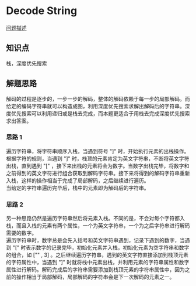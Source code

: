 # Decode String

[问题描述](https://leetcode.com/problems/decode-string/)

## 知识点

栈，深度优先搜索

## 解题思路

解码的过程是逐步的，一步一步的解码，整体的解码依赖于每一步的局部解码。而给定的编码字符串就可以构造成图，利用深度优先搜索求解出解码后的字符串。深度优先搜索可以利用递归或是栈去完成，而本题更适合于用栈去完成深度优先搜索求出答案。

### 思路 1

遍历字符串，将字符串顺序入栈，当遇到符号 "]" 时，开始执行元素的出栈操作。根据字符的规则，当遇到 "]" 时，栈顶的元素肯定为英文字符串，不断将英文字符出栈，直到遇到 "[" ，接下来出栈的元素将会为数字。当数字出栈完毕，将数字和之前得到的英文字符进行组合获取到解码字符串。接下来将得到的解码字符串重新入栈，这样的操作相当于完成了局部解码，之后继续进行遍历。  
当给定的字符串遍历完毕后，栈中的元素即为解码后的字符串。

### 思路 2

另一种思路仍然是遍历字符串然后将元素入栈。不同的是，不会对每个字符都入栈，而且入栈的元素有两个属性，一个为英文字符串，一个为之后字符串进行解码需要的数字。  
遍历字符串时，数字总是会先入括号和英文字符串遇到，记录下遇到的数字，当遇到 "[" 时表示数字的记录完毕，初始化元素并入栈，初始化元素为空字符串和数字的组合，如 ["" , 3] 。之后继续遍历字符串，遇到的英文字符直接添加到栈顶元素的字符属性中，当遇到 "]" 时就将栈中元素出栈，并利用元素的字符串属性和数字属性进行解码。解码完成后的字符串需要添加到栈顶元素的字符串属性中，因为之前的操作相当于局部解码，局部解码的字符串会是下一次解码的元素之一。
